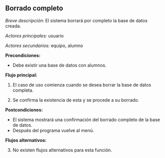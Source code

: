 **Borrado completo**
---

*Breve descripción:* El sistema borrará por completo la base de datos creada.

*Actores principales:* usuario

*Actores secundarios:* equipo, alumno

**Precondiciones:**

* Debe existir una base de datos con alumnos.

**Flujo principal:**

1. El caso de uso comienza cuando se desea borrar la base de datos completa.

2. Se confirma la existencia de esta y se procede a su borrado.

**Postcondiciones:**

* El sistema mostrará una confirmación del borrado completo de la base de datos.
* Después del programa vuelve al menú.

**Flujos alternativos:**

3. No existen flujos alternativos para esta función.
